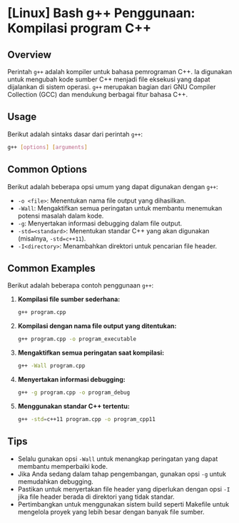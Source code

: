 # [Linux] Bash g++ Penggunaan: Kompilasi program C++

## Overview
Perintah `g++` adalah kompiler untuk bahasa pemrograman C++. Ia digunakan untuk mengubah kode sumber C++ menjadi file eksekusi yang dapat dijalankan di sistem operasi. `g++` merupakan bagian dari GNU Compiler Collection (GCC) dan mendukung berbagai fitur bahasa C++.

## Usage
Berikut adalah sintaks dasar dari perintah `g++`:

```bash
g++ [options] [arguments]
```

## Common Options
Berikut adalah beberapa opsi umum yang dapat digunakan dengan `g++`:

- `-o <file>`: Menentukan nama file output yang dihasilkan.
- `-Wall`: Mengaktifkan semua peringatan untuk membantu menemukan potensi masalah dalam kode.
- `-g`: Menyertakan informasi debugging dalam file output.
- `-std=<standard>`: Menentukan standar C++ yang akan digunakan (misalnya, `-std=c++11`).
- `-I<directory>`: Menambahkan direktori untuk pencarian file header.

## Common Examples
Berikut adalah beberapa contoh penggunaan `g++`:

1. **Kompilasi file sumber sederhana:**
   ```bash
   g++ program.cpp
   ```

2. **Kompilasi dengan nama file output yang ditentukan:**
   ```bash
   g++ program.cpp -o program_executable
   ```

3. **Mengaktifkan semua peringatan saat kompilasi:**
   ```bash
   g++ -Wall program.cpp
   ```

4. **Menyertakan informasi debugging:**
   ```bash
   g++ -g program.cpp -o program_debug
   ```

5. **Menggunakan standar C++ tertentu:**
   ```bash
   g++ -std=c++11 program.cpp -o program_cpp11
   ```

## Tips
- Selalu gunakan opsi `-Wall` untuk menangkap peringatan yang dapat membantu memperbaiki kode.
- Jika Anda sedang dalam tahap pengembangan, gunakan opsi `-g` untuk memudahkan debugging.
- Pastikan untuk menyertakan file header yang diperlukan dengan opsi `-I` jika file header berada di direktori yang tidak standar.
- Pertimbangkan untuk menggunakan sistem build seperti Makefile untuk mengelola proyek yang lebih besar dengan banyak file sumber.